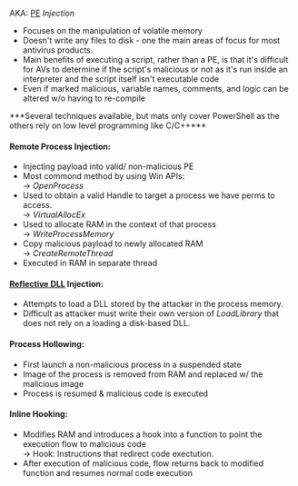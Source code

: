 
AKA: [PE](Portable%20Executable.md) _Injection_  
  
- Focuses on the manipulation of volatile memory  
- Doesn't write any files to disk - one the main areas of focus for most antivirus products.  
- Main benefits of executing a script, rather than a PE, is that it's difficult for AVs to determine if the script's malicious or not as it's run inside an interpreter and the script itself isn't executable code  
- Even if marked malicious, variable names, comments, and logic can be altered w/o having to re-compile  
  
\*\*\*Several techniques available, but mats only cover PowerShell as the others rely on low level programming like C/C++***  
  
  
#### Remote Process Injection:  
- Injecting payload into valid/ non-malicious PE  
- Most commond method by using Win APIs:  
	→ _OpenProcess_  
- Used to obtain a valid Handle to target a process we have perms to access.  
	→ _VirtualAllocEx_  
- Used to allocate RAM in the context of that process  
	→ _WriteProcessMemory_  
- Copy malicious payload to newly allocated RAM  
	→ _CreateRemoteThread_  
- Executed in RAM in separate thread  
  
  
#### [Reflective DLL](https://andreafortuna.org/2017/12/08/what-is-reflective-dll-injection-and-how-can-be-detected/) Injection: 
- Attempts to load a DLL stored by the attacker in the process memory.  
- Difficult as attacker must write their own version of _LoadLibrary_ that does not rely on a loading a disk-based DLL.  
  
  
#### Process Hollowing: 
- First launch a non-malicious process in a suspended state  
- Image of the process is removed from RAM and replaced w/ the malicious image  
- Process is resumed & malicious code is executed  
  
  
#### Inline Hooking:
- Modifies RAM and introduces a hook into a function to point the execution flow to malicious code  
	→ Hook: Instructions that redirect code exectution.  
- After execution of malicious code, flow returns back to modified function and resumes normal code execution